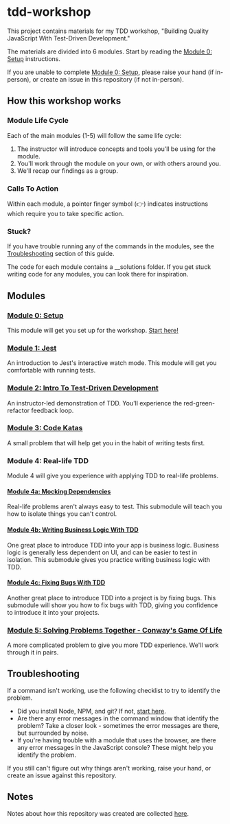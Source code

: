 # tdd-workshop

This project contains materials for my TDD workshop, "Building Quality JavaScript With Test-Driven Development."

The materials are divided into 6 modules. Start by reading the [Module 0: Setup](./module-0/README.md) instructions.

If you are unable to complete [Module 0: Setup](./module-0/README.md), please raise your hand (if in-person), or create an issue in this repository (if not in-person).

## How this workshop works

### Module Life Cycle

Each of the main modules (1-5) will follow the same life cycle:

1. The instructor will introduce concepts and tools you'll be using for the module.
2. You'll work through the module on your own, or with others around you.
3. We'll recap our findings as a group.

### Calls To Action

Within each module, a pointer finger symbol (👉) indicates instructions which require you to take specific action.

### Stuck?

If you have trouble running any of the commands in the modules, see the [Troubleshooting](#troubleshooting) section of this guide.

The code for each module contains a \_\_solutions folder. If you get stuck writing code for any modules, you can look there for inspiration.

## Modules

### [Module 0: Setup](./module-0/README.md)

This module will get you set up for the workshop. [Start here!](./module-0/README.md)

### [Module 1: Jest](./module-1/README.md)

An introduction to Jest's interactive watch mode. This module will get you comfortable with running tests.

### [Module 2: Intro To Test-Driven Development](./module-2/README.md)

An instructor-led demonstration of TDD. You'll experience the red-green-refactor feedback loop.

### [Module 3: Code Katas](./module-3/README.md)

A small problem that will help get you in the habit of writing tests first.

### Module 4: Real-life TDD

Module 4 will give you experience with applying TDD to real-life problems.

#### [Module 4a: Mocking Dependencies](./module-4ab/README.md#module-4a-mocking-dependencies)

Real-life problems aren't always easy to test. This submodule will teach you how to isolate things you can't control.

#### [Module 4b: Writing Business Logic With TDD](./module-4ab/README.md#module-4b-business-logic)

One great place to introduce TDD into your app is business logic. Business logic is generally less dependent on UI, and can be easier to test in isolation. This submodule gives you practice writing business logic with TDD.

#### [Module 4c: Fixing Bugs With TDD](./module-4c/README.md#module-4c-fixing-bugs)

Another great place to introduce TDD into a project is by fixing bugs. This submodule will show you how to fix bugs with TDD, giving you confidence to introduce it into your projects.

### [Module 5: Solving Problems Together - Conway's Game Of Life](./module-5/README.md)

A more complicated problem to give you more TDD experience. We'll work through it in pairs.

## Troubleshooting

If a command isn't working, use the following checklist to try to identify the problem.

- Did you install Node, NPM, and git? If not, [start here](/module-0/README.md).
- Are there any error messages in the command window that identify the problem? Take a closer look - sometimes the error messages are there, but surrounded by noise.
- If you're having trouble with a module that uses the browser, are there any error messages in the JavaScript console? These might help you identify the problem.

If you still can't figure out why things aren't working, raise your hand, or create an issue against this repository.

## Notes

Notes about how this repository was created are collected [here](./META.md).
